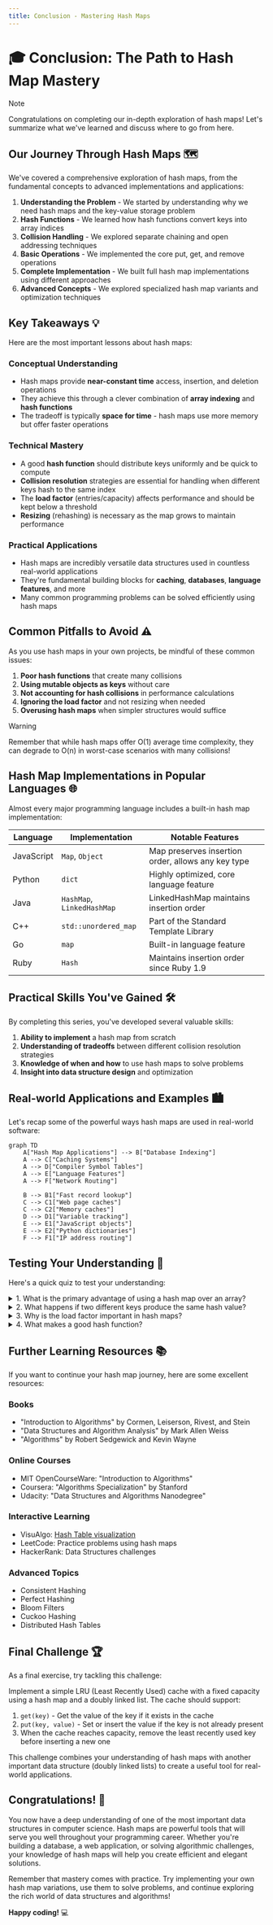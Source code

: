 ```yaml
---
title: Conclusion - Mastering Hash Maps
---
```


# 🎓 Conclusion: The Path to Hash Map Mastery

> [!NOTE]
> Congratulations on completing our in-depth exploration of hash maps! Let's summarize what we've learned and discuss where to go from here.

## Our Journey Through Hash Maps 🗺️

We've covered a comprehensive exploration of hash maps, from the fundamental concepts to advanced implementations and applications:

1. **Understanding the Problem** - We started by understanding why we need hash maps and the key-value storage problem
2. **Hash Functions** - We learned how hash functions convert keys into array indices
3. **Collision Handling** - We explored separate chaining and open addressing techniques
4. **Basic Operations** - We implemented the core put, get, and remove operations
5. **Complete Implementation** - We built full hash map implementations using different approaches
6. **Advanced Concepts** - We explored specialized hash map variants and optimization techniques

## Key Takeaways 💡

Here are the most important lessons about hash maps:

### Conceptual Understanding

- Hash maps provide **near-constant time** access, insertion, and deletion operations
- They achieve this through a clever combination of **array indexing** and **hash functions**
- The tradeoff is typically **space for time** - hash maps use more memory but offer faster operations

### Technical Mastery

- A good **hash function** should distribute keys uniformly and be quick to compute
- **Collision resolution** strategies are essential for handling when different keys hash to the same index
- The **load factor** (entries/capacity) affects performance and should be kept below a threshold
- **Resizing** (rehashing) is necessary as the map grows to maintain performance

### Practical Applications

- Hash maps are incredibly versatile data structures used in countless real-world applications
- They're fundamental building blocks for **caching**, **databases**, **language features**, and more
- Many common programming problems can be solved efficiently using hash maps

## Common Pitfalls to Avoid ⚠️

As you use hash maps in your own projects, be mindful of these common issues:

1. **Poor hash functions** that create many collisions
2. **Using mutable objects as keys** without care
3. **Not accounting for hash collisions** in performance calculations
4. **Ignoring the load factor** and not resizing when needed
5. **Overusing hash maps** when simpler structures would suffice

> [!WARNING]
> Remember that while hash maps offer O(1) average time complexity, they can degrade to O(n) in worst-case scenarios with many collisions!

## Hash Map Implementations in Popular Languages 🌐

Almost every major programming language includes a built-in hash map implementation:

| Language | Implementation | Notable Features |
|----------|----------------|-----------------|
| JavaScript | `Map`, `Object` | Map preserves insertion order, allows any key type |
| Python | `dict` | Highly optimized, core language feature |
| Java | `HashMap`, `LinkedHashMap` | LinkedHashMap maintains insertion order |
| C++ | `std::unordered_map` | Part of the Standard Template Library |
| Go | `map` | Built-in language feature |
| Ruby | `Hash` | Maintains insertion order since Ruby 1.9 |

## Practical Skills You've Gained 🛠️

By completing this series, you've developed several valuable skills:

1. **Ability to implement** a hash map from scratch
2. **Understanding of tradeoffs** between different collision resolution strategies
3. **Knowledge of when and how** to use hash maps to solve problems
4. **Insight into data structure design** and optimization

## Real-world Applications and Examples 🏙️

Let's recap some of the powerful ways hash maps are used in real-world software:

```mermaid
graph TD
    A["Hash Map Applications"] --> B["Database Indexing"]
    A --> C["Caching Systems"]
    A --> D["Compiler Symbol Tables"]
    A --> E["Language Features"]
    A --> F["Network Routing"]
    
    B --> B1["Fast record lookup"]
    C --> C1["Web page caches"]
    C --> C2["Memory caches"]
    D --> D1["Variable tracking"]
    E --> E1["JavaScript objects"]
    E --> E2["Python dictionaries"]
    F --> F1["IP address routing"]
```

## Testing Your Understanding 📝

Here's a quick quiz to test your understanding:

<details>
<summary>1. What is the primary advantage of using a hash map over an array?</summary>

Hash maps provide O(1) average-case time complexity for lookups, insertions, and deletions regardless of size, while arrays require O(n) time for searching unless indexed directly.
</details>

<details>
<summary>2. What happens if two different keys produce the same hash value?</summary>

This is called a collision. It can be handled using separate chaining (storing multiple values at the same index, typically in a linked list) or open addressing (finding another open slot in the array).
</details>

<details>
<summary>3. Why is the load factor important in hash maps?</summary>

The load factor (number of entries / capacity) determines how full the hash map is. As it increases, collisions become more likely, degrading performance. Most implementations resize when the load factor exceeds a threshold (typically 0.75).
</details>

<details>
<summary>4. What makes a good hash function?</summary>

A good hash function:
- Distributes values uniformly across the array
- Is deterministic (same input always produces same output)
- Is efficient to compute
- Minimizes collisions
</details>

## Further Learning Resources 📚

If you want to continue your hash map journey, here are some excellent resources:

### Books
- "Introduction to Algorithms" by Cormen, Leiserson, Rivest, and Stein
- "Data Structures and Algorithm Analysis" by Mark Allen Weiss
- "Algorithms" by Robert Sedgewick and Kevin Wayne

### Online Courses
- MIT OpenCourseWare: "Introduction to Algorithms"
- Coursera: "Algorithms Specialization" by Stanford
- Udacity: "Data Structures and Algorithms Nanodegree"

### Interactive Learning
- VisuAlgo: [Hash Table visualization](https://visualgo.net/en/hashtable)
- LeetCode: Practice problems using hash maps
- HackerRank: Data Structures challenges

### Advanced Topics
- Consistent Hashing
- Perfect Hashing
- Bloom Filters
- Cuckoo Hashing
- Distributed Hash Tables

## Final Challenge 🏆

As a final exercise, try tackling this challenge:

Implement a simple LRU (Least Recently Used) cache with a fixed capacity using a hash map and a doubly linked list. The cache should support:

1. `get(key)` - Get the value of the key if it exists in the cache
2. `put(key, value)` - Set or insert the value if the key is not already present
3. When the cache reaches capacity, remove the least recently used key before inserting a new one

This challenge combines your understanding of hash maps with another important data structure (doubly linked lists) to create a useful tool for real-world applications.

## Congratulations! 🎉

You now have a deep understanding of one of the most important data structures in computer science. Hash maps are powerful tools that will serve you well throughout your programming career. Whether you're building a database, a web application, or solving algorithmic challenges, your knowledge of hash maps will help you create efficient and elegant solutions.

Remember that mastery comes with practice. Try implementing your own hash map variations, use them to solve problems, and continue exploring the rich world of data structures and algorithms!

**Happy coding!** 💻 
